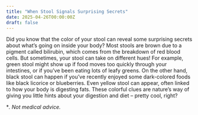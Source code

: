 ```yaml
---
title: "When Stool Signals Surprising Secrets"
date: 2025-04-26T00:00:00Z
draft: false
---
```


Did you know that the color of your stool can reveal some surprising secrets about what’s going on inside your body? Most stools are brown due to a pigment called bilirubin, which comes from the breakdown of red blood cells. But sometimes, your stool can take on different hues! For example, green stool might show up if food moves too quickly through your intestines, or if you’ve been eating lots of leafy greens. On the other hand, black stool can happen if you’ve recently enjoyed some dark-colored foods like black licorice or blueberries. Even yellow stool can appear, often linked to how your body is digesting fats. These colorful clues are nature’s way of giving you little hints about your digestion and diet – pretty cool, right?

**. Not medical advice.*
